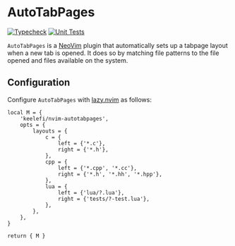 # AutoTabPages

[![Typecheck](https://github.com/keelefi/nvim-autotabpages/actions/workflows/luals.yml/badge.svg)](https://github.com/keelefi/nvim-autotabpages/actions/workflows/luals.yml)
[![Unit Tests](https://github.com/keelefi/nvim-autotabpages/actions/workflows/busted.yml/badge.svg)](https://github.com/keelefi/nvim-autotabpages/actions/workflows/busted.yml)

`AutoTabPages` is a [NeoVim](https://neovim.io/) plugin that automatically sets up a tabpage layout when a new tab is
opened. It does so by matching file patterns to the file opened and files available on the system.

## Configuration

Configure `AutoTabPages` with [lazy.nvim](https://lazy.folke.io/) as follows:

```
local M = {
    'keelefi/nvim-autotabpages',
    opts = {
        layouts = {
            c = {
                left = {'*.c'},
                right = {'*.h'},
            },
            cpp = {
                left = {'*.cpp', '*.cc'},
                right = {'*.h', '*.hh', '*.hpp'},
            },
            lua = {
                left = {'lua/?.lua'},
                right = {'tests/?-test.lua'},
            },
        },
    },
}

return { M }
```

